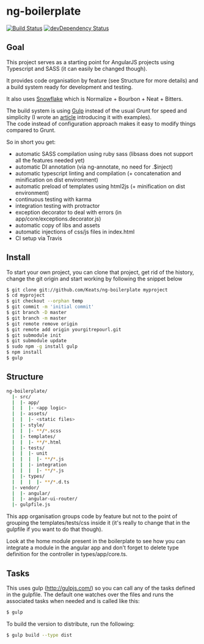 # ng-boilerplate
[![Build Status](https://travis-ci.org/Keats/ng-boilerplate.png?branch=master)](https://travis-ci.org/Keats/ng-boilerplate)
[![devDependency Status](https://david-dm.org/Keats/ng-boilerplate/dev-status.svg)](https://david-dm.org/Keats/ng-boilerplate#info=devDependencies)

## Goal
This project serves as a starting point for AngularJS projects using Typescript and SASS (it can easily be changed though).

It provides code organisation by feature (see Structure for more details) and a build system ready for development and testing.  

It also uses [Snowflake](https://github.com/Keats/snowflake) which is Normalize + Bourbon + Neat + Bitters.

The build system is using [Gulp](http://gulpjs.com/) instead of the usual Grunt for speed and simplicity (I wrote an [article](http://vincent.is/introducing-people-to-gulp/) introducing it with examples).  
The code instead of configuration approach makes it easy to modify things compared to Grunt.  

So in short you get:

- automatic SASS compilation using ruby sass (libsass does not support all the features needed yet)
- automatic DI annotation (via ng-annotate, no need for .$inject)
- automatic typescript linting and compilation (+ concatenation and minification on dist environment)
- automatic preload of templates using html2js (+ minification on dist environment)
- continuous testing with karma
- integration testing with protractor
- exception decorator to deal with errors (in app/core/exceptions.decorator.js)
- automatic copy of libs and assets
- automatic injections of css/js files in index.html
- CI setup via Travis


## Install
To start your own project, you can clone that project, get rid of the history, change the git origin and start working by following the snippet below
```bash
$ git clone git://github.com/Keats/ng-boilerplate myproject
$ cd myproject
$ git checkout --orphan temp
$ git commit -m 'initial commit'
$ git branch -D master
$ git branch -m master
$ git remote remove origin
$ git remote add origin yourgitrepourl.git
$ git submodule init
$ git submodule update
$ sudo npm -g install gulp
$ npm install
$ gulp
```

## Structure

```bash
ng-boilerplate/
  |- src/
  |  |- app/
  |  |  |- <app logic>
  |  |- assets/
  |  |  |- <static files>
  |  |- style/
  |  |  |- **/*.scss
  |  |- templates/
  |  |  |- **/*.html
  |  |- tests/
  |  |  |- unit
  |  |  |  |- **/*.js
  |  |  |- integration
  |  |  |  |- **/*.js
  |  |- types/
  |  |  |  |- **/*.d.ts
  |- vendor/
  |  |- angular/
  |  |- angular-ui-router/
  |- gulpfile.js
```

This app organisation groups code by feature but not to the point of grouping the templates/tests/css inside it (it's really to change that in the gulpfile if you want to do that though).  

Look at the home module present in the boilerplate to see how you can integrate a module in the angular app and don't forget to delete type definition for the controller in types/app/core.ts.


## Tasks
This uses gulp (http://gulpjs.com/) so you can call any of the tasks defined in the gulpfile.
The default one watches over the files and runs the associated tasks when needed and is called like this:
```bash
$ gulp
```

To build the version to distribute, run the following:
```bash
$ gulp build --type dist
```
